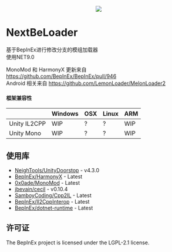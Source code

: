 ﻿<p align="center">
    <img src="https://avatars2.githubusercontent.com/u/39589027?s=256">
</p>

# NextBeLoader
基于BepInEx进行修改分支的模组加载器  
使用NET9.0  

MonoMod 和 HarmonyX 更新来自 https://github.com/BepInEx/BepInEx/pull/946  
Android 相关来自 https://github.com/LemonLoader/MelonLoader2    

#### 框架兼容性

|              | Windows | OSX | Linux | ARM |
|--------------|---------|-----|-------|-----|
| Unity IL2CPP | WIP     | ?   | ?     | WIP |
| Unity Mono   | WIP     | ?   | ?     | WIP |

## 使用库

- [NeighTools/UnityDoorstop](https://github.com/NeighTools/UnityDoorstop) - v4.3.0
- [BepInEx/HarmonyX](https://github.com/BepInEx/HarmonyX) - Latest
- [0x0ade/MonoMod](https://github.com/0x0ade/MonoMod) - Latest
- [jbevain/cecil](https://github.com/jbevain/cecil) - v0.10.4
- [SamboyCoding/Cpp2IL](https://github.com/SamboyCoding/Cpp2IL) - Latest
- [BepInEx/Il2CppInterop](https://github.com/BepInEx/Il2CppInterop) - Latest
- [BepInEx/dotnet-runtime](https://github.com/BepInEx/dotnet-runtime) - Latest

## 许可证

The BepInEx project is licensed under the LGPL-2.1 license.
